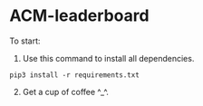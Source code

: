# ACM-leaderboard

To start:
1) Use this command to install all dependencies.

```` 
pip3 install -r requirements.txt
````

2) Get a cup of coffee ^_^.


